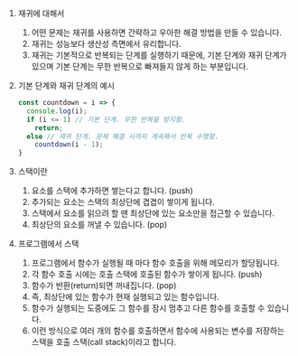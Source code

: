 1. 재귀에 대해서
    1. 어떤 문제는 재귀를 사용하면 간략하고 우아한 해결 방법을 만들 수 있습니다.
    2. 재귀는 성능보다 생산성 측면에서 유리합니다.
    3. 재귀는 기본적으로 반복되는 단계를 실행하기 때문에,
    기본 단계와 재귀 단계가 있으며 기본 단계는 무한 반복으로 빠져들지 않게 하는 부분입니다.

2. 기본 단계와 재귀 단계의 예시
    ```js
    const countdown = i => {
      console.log(i);
      if (i <= 1) // 기본 단계. 무한 반복을 방지함.
        return;
      else // 재귀 단계. 문제 해결 시까지 계속해서 반복 수행함.
        countdown(i - 1);
    }
    ```

3. 스택이란
    1. 요소를 스택에 추가하면 쌓는다고 합니다. (push)
    2. 추가되는 요소는 스택의 최상단에 겹겹이 쌓이게 됩니다.
    3. 스택에서 요소를 읽으려 할 땐 최상단에 있는 요소만을 접근할 수 있습니다.
    4. 최상단의 요소를 꺼낼 수 있습니다. (pop)

4. 프로그램에서 스택
    1. 프로그램에서 함수가 실행될 때 마다 함수 호출을 위해 메모리가 할당됩니다.
    2. 각 함수 호출 시에는 호출 스택에 호출된 함수가 쌓이게 됩니다. (push)
    3. 함수가 반환(return)되면 꺼내집니다. (pop)
    4. 즉, 최상단에 있는 함수가 현재 실행되고 있는 함수입니다.
    5. 함수가 실행되는 도중에도 그 함수를 잠시 멈추고 다른 함수를 호출할 수 있습니다.
    6. 이런 방식으로 여러 개의 함수를 호출하면서 함수에 사용되는 변수를 저장하는
    스택을 호출 스택(call stack)이라고 합니다.
